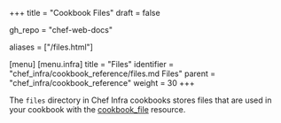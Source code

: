 +++
title = "Cookbook Files"
draft = false

gh_repo = "chef-web-docs"

aliases = ["/files.html"]

[menu]
  [menu.infra]
    title = "Files"
    identifier = "chef_infra/cookbook_reference/files.md Files"
    parent = "chef_infra/cookbook_reference"
    weight = 30
+++

The `files` directory in Chef Infra cookbooks stores files that are used
in your cookbook with the [cookbook_file](/resources/cookbook_file/)
resource.
